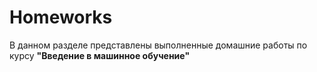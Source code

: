 # Homeworks

В данном разделе представлены выполненные домашние работы по курсу **"Введение в машинное обучение"**
